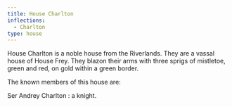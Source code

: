 ```yaml
---
title: House Charlton
inflections:
  - Charlton
type: house
---
```


House Charlton is a noble house from the Riverlands. They are a vassal house of House Frey. They blazon their arms with three sprigs of mistletoe, green and red, on gold within a green border.

The known members of this house are:

Ser Andrey Charlton : a knight.


